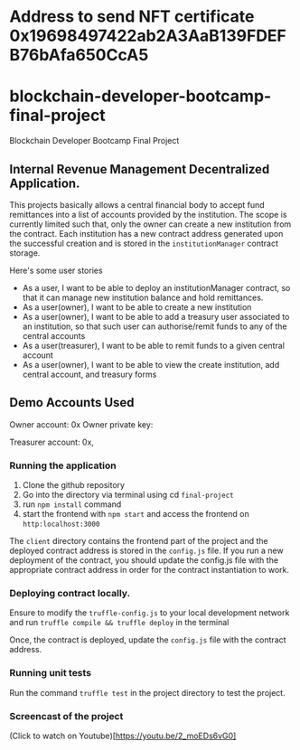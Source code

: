 # Address to send NFT certificate 0x19698497422ab2A3AaB139FDEFB76bAfa650CcA5
# blockchain-developer-bootcamp-final-project
Blockchain Developer Bootcamp Final Project

## Internal Revenue Management Decentralized Application.
This projects basically allows a central financial body to accept fund remittances into a list of accounts provided by the institution. The scope is currently limited such that, only the owner can create a new institution from the contract. Each institution has a new contract address generated upon the successful creation and is stored in the `institutionManager` contract storage.

Here's some user stories
- As a user, I want to be able to deploy an institutionManager contract, so that it can manage new institution balance and hold remittances.
- As a user(owner), I want to be able to create a new institution
- As a user(owner), I want to be able to add a treasury user associated to an institution, so that such user can authorise/remit funds to any of the central accounts
- As a user(treasurer), I want to be able to remit funds to a given central account
- As a user(owner), I want to be able to view the create institution, add central account, and treasury forms

## Demo Accounts Used
Owner account: 0x
Owner private key: 

Treasurer account: 0x, 

### Running the application
1. Clone the github repository
2. Go into the directory via terminal using cd `final-project` 
3. run `npm install` command
4. start the frontend with `npm start` and access the frontend on `http:localhost:3000`

The `client` directory contains the frontend part of the project and the deployed contract address is stored in the `config.js` file.
If you run a new deployment of the contract, you should update the config.js file with the appropriate contract address in order for the contract instantiation to work.

### Deploying contract locally.
Ensure to modify the `truffle-config.js` to your local development network and run `truffle compile && truffle deploy` in the terminal

Once, the contract is deployed, update the `config.js` file with the contract address.

### Running unit tests
Run the command `truffle test` in the project directory to test the project.

### Screencast of the project
(Click to watch on Youtube)[https://youtu.be/2_moEDs6vG0]
